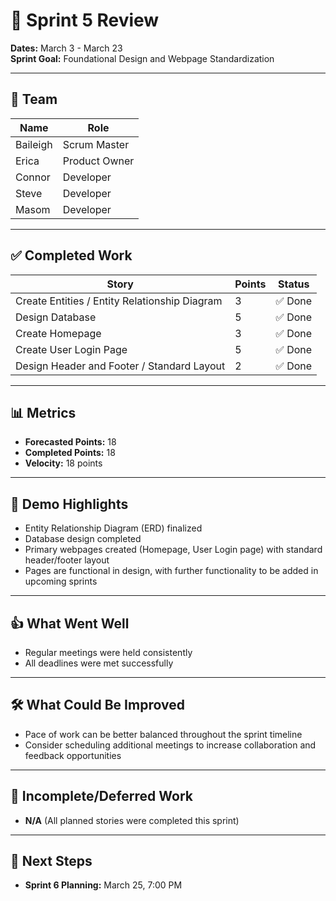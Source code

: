 # 🌟 Sprint 5 Review

**Dates:** March 3 - March 23  
**Sprint Goal:** Foundational Design and Webpage Standardization

---

## 👥 Team

| Name     | Role          |
| -------- | ------------- |
| Baileigh | Scrum Master  |
| Erica    | Product Owner |
| Connor   | Developer     |
| Steve    | Developer     |
| Masom    | Developer     |

---

## ✅ Completed Work

| Story                                         | Points | Status  |
| --------------------------------------------- | ------ | ------- |
| Create Entities / Entity Relationship Diagram | 3      | ✅ Done |
| Design Database                               | 5      | ✅ Done |
| Create Homepage                               | 3      | ✅ Done |
| Create User Login Page                        | 5      | ✅ Done |
| Design Header and Footer / Standard Layout    | 2      | ✅ Done |

---

## 📊 Metrics

- **Forecasted Points:** 18
- **Completed Points:** 18
- **Velocity:** 18 points

---

## 🎥 Demo Highlights

- Entity Relationship Diagram (ERD) finalized
- Database design completed
- Primary webpages created (Homepage, User Login page) with standard header/footer layout
- Pages are functional in design, with further functionality to be added in upcoming sprints

---

## 👍 What Went Well

- Regular meetings were held consistently
- All deadlines were met successfully

---

## 🛠️ What Could Be Improved

- Pace of work can be better balanced throughout the sprint timeline
- Consider scheduling additional meetings to increase collaboration and feedback opportunities

---

## 🔧 Incomplete/Deferred Work

- **N/A** (All planned stories were completed this sprint)

---

## 🚀 Next Steps

- **Sprint 6 Planning:** March 25, 7:00 PM
